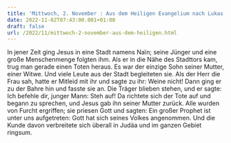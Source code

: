 ```yaml
---
title: 'Mittwoch, 2. November : Aus dem Heiligen Evangelium nach Lukas - Lk 7,11-17.'
date: 2022-11-02T07:43:00.001+01:00
draft: false
url: /2022/11/mittwoch-2-november-aus-dem-heiligen.html
---
```


In jener Zeit ging Jesus in eine Stadt namens Naïn; seine Jünger und eine große Menschenmenge folgten ihm. Als er in die Nähe des Stadttors kam, trug man gerade einen Toten heraus. Es war der einzige Sohn seiner Mutter, einer Witwe. Und viele Leute aus der Stadt begleiteten sie. Als der Herr die Frau sah, hatte er Mitleid mit ihr und sagte zu ihr: Weine nicht! Dann ging er zu der Bahre hin und fasste sie an. Die Träger blieben stehen, und er sagte: Ich befehle dir, junger Mann: Steh auf! Da richtete sich der Tote auf und begann zu sprechen, und Jesus gab ihn seiner Mutter zurück. Alle wurden von Furcht ergriffen; sie priesen Gott und sagten: Ein großer Prophet ist unter uns aufgetreten: Gott hat sich seines Volkes angenommen. Und die Kunde davon verbreitete sich überall in Judäa und im ganzen Gebiet ringsum.